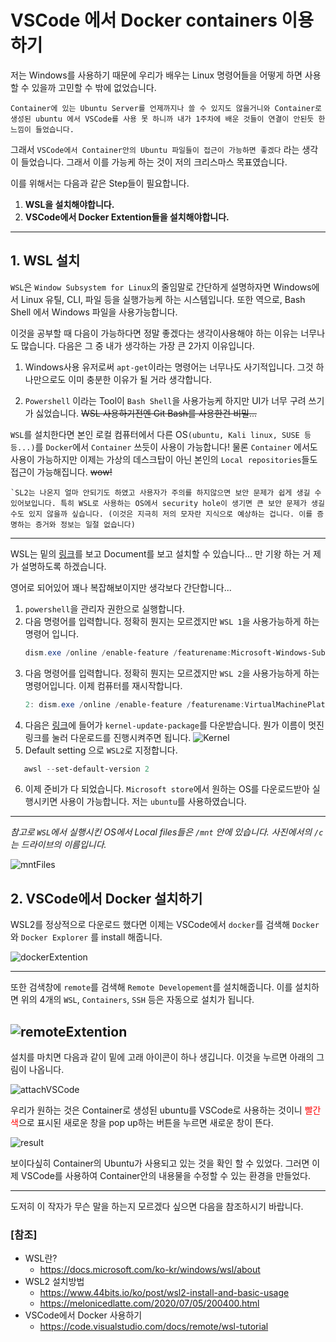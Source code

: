 # VSCode 에서 Docker containers 이용하기

저는 Windows를 사용하기 때문에 우리가 배우는 Linux 명령어들을 어떻게 하면 사용할 수 있을까 고민할 수 밖에 없었습니다. 
    
    Container에 있는 Ubuntu Server를 언제까지나 쓸 수 있지도 않을거니와 Container로 생성된 ubuntu 에서 VSCode를 사용 못 하니까 내가 1주차에 배운 것들이 연결이 안된듯 한 느낌이 들었습니다.

그래서 `VSCode에서 Container안의 Ubuntu 파일들이 접근이 가능하면 좋겠다` 라는 생각이 들었습니다. 그래서 이를 가능케 하는 것이 저의 크리스마스 목표였습니다.

이를 위해서는 다음과 같은 Step들이 필요합니다.


1. __WSL을 설치해야합니다.__ 
2. __VSCode에서 Docker Extention들을 설치해야합니다.__

---
## 1. WSL 설치

`WSL`은 `Window Subsystem for Linux`의 줄임말로 간단하게 설명하자면 Windows에서 Linux 유틸, CLI, 파일 등을 실행가능케 하는 시스템입니다. 또한 역으로, Bash Shell 에서 Windows 파일을 사용가능합니다.  

이것을 공부할 때 다음이 가능하다면 정말 좋겠다는 생각이사용해야 하는 이유는 너무나도 많습니다. 다음은 그 중 내가 생각하는 가장 큰 2가지 이유입니다.

1. Windows사용 유저로써 `apt-get`이라는 명령어는 너무나도 사기적입니다. 그것 하나만으로도 이미 충분한 이유가 될 거라 생각합니다.

2. `Powershell` 이라는 Tool이 `Bash Shell`을 사용가능케 하지만 UI가 너무 구려 쓰기가 싫었습니다. ~~WSL 사용하기전엔 Git Bash를 사용한건 비밀...~~


`WSL`를 설치한다면 본인 로컬 컴퓨터에서 다른 OS`(ubuntu, Kali linux, SUSE 등등...)`를 `Docker`에서 `Container` 쓰듯이 사용이 가능합니다! 물론 `Container` 에서도 사용이 가능하지만 이제는 가상의 데스크탑이 아닌 본인의 `Local repositories`들도 접근이 가능해집니다. ~~wow!~~

    `SL2는 나온지 얼마 안되기도 하였고 사용자가 주의를 하지않으면 보안 문제가 쉽게 생길 수 있어보입니다. 특히 WSL로 사용하는 OS에서 security hole이 생기면 큰 보안 문제가 생길수도 있지 않을까 싶습니다. (이것은 지극히 저의 모자란 지식으로 예상하는 겁니다. 이를 증명하는 증거와 정보는 일절 없습니다)

---

WSL는 밑의 [링크](https://docs.microsoft.com/ko-kr/windows/wsl/install-win10)를 보고 Document를 보고 설치할 수 있습니다... 만 기왕 하는 거 제가 설명하도록 하겠습니다.


영어로 되어있어 꽤나 복잡해보이지만 생각보다 간단합니다... 

1. `powershell`을 관리자 권한으로 실행합니다. 
2. 다음 명령어를 입력합니다. 정확히 뭔지는 모르겠지만 `WSL 1`을 사용가능하게 하는 명령어 입니다.
    ```powershell
    dism.exe /online /enable-feature /featurename:Microsoft-Windows-Subsystem-Linux /all /norestart
    ```
3. 다음 명령어를 입력합니다. 정확히 뭔지는 모르겠지만 `WSL 2`을 사용가능하게 하는 명령어입니다. 이제 컴퓨터를 재시작합니다.
    ```powershell
    2: dism.exe /online /enable-feature /featurename:VirtualMachinePlatform /all /norestart
    ```
4. 다음은 [링크](https://docs.microsoft.com/ko-kr/windows/wsl/install-win10#step-4---download-the-linux-kernel-update-package)에 들어가 `kernel-update-package`를 다운받습니다.
뭔가 이름이 멋진 링크를 눌러 다운로드를 진행시켜주면 됩니다. ![Kernel](kernelDownload.png)
5. Default setting 으로 `WSL2`로 지정합니다. 
 ```powershell
    awsl --set-default-version 2
   ```
6. 이제 준비가 다 되었습니다.  `Microsoft store`에서 원하는 OS를 다운로드받아 실행시키면 사용이 가능합니다. 저는 `ubuntu`를 사용하였습니다.
---

<i> 참고로 `WSL`에서 실행시킨 OS에서 Local files들은 `/mnt` 안에 있습니다. 사진에서의 `/c` 는 드라이브의 이름입니다.</i>

![mntFiles](ubuntu_mnt_c.png)

## 2. VSCode에서 Docker 설치하기 

WSL2를 정상적으로 다운로드 했다면 이제는 VSCode에서 `docker`를 검색해 `Docker` 와 `Docker Explorer` 를 install 해줍니다.

![dockerExtention](./extentionDocker.png)

---
또한 검색창에 `remote`를 검색해 `Remote Developement`를 설치해줍니다. 이를 설치하면 위의 4개의 `WSL`, `Containers`, `SSH` 등은 자동으로 설치가 됩니다. 

![remoteExtention](remote_Extention.png)
---
설치를 마치면 다음과 같이 밑에 고래 아이콘이 하나 생깁니다. 이것을 누르면 아래의 그림이 나옵니다.

![attachVSCode](popInVS.png)

우리가 원하는 것은 Container로 생성된 ubuntu를 VSCode로 사용하는 것이니 <span style="color:red"> 빨간색</span>으로 표시된 새로운 창을 pop up하는 버튼을 누르면 새로운 창이 뜬다.

![result](container_in_VSCode.png)

보이다싶히 Container의 Ubuntu가 사용되고 있는 것을 확인 할 수 있었다.
그러면 이제 VSCode를 사용하여 Container안의 내용물을 수정할 수 있는 환경을 만들었다.

*** 

도저히 이 작자가 무슨 말을 하는지 모르겠다 싶으면 다음을 참조하시기 바랍니다.

### [참조]

- WSL란? 
    - https://docs.microsoft.com/ko-kr/windows/wsl/about
- WSL2 설치방법 
    - https://www.44bits.io/ko/post/wsl2-install-and-basic-usage
    - https://melonicedlatte.com/2020/07/05/200400.html
- VSCode에서 Docker 사용하기 
    - https://code.visualstudio.com/docs/remote/wsl-tutorial
